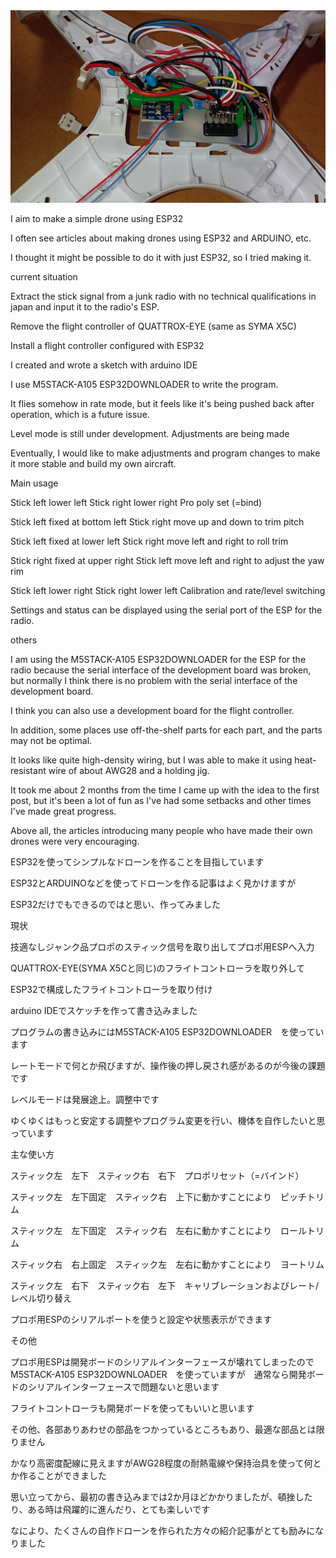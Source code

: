  <img src="https://github.com/sobajiro2/DIY-DRONE/blob/main/4.jpg">

I aim to make a simple drone using ESP32

I often see articles about making drones using ESP32 and ARDUINO, etc.

I thought it might be possible to do it with just ESP32, so I tried making it.

current situation

Extract the stick signal from a junk radio with no technical qualifications in japan and input it to the radio's ESP.

Remove the flight controller of QUATTROX-EYE (same as SYMA X5C)

Install a flight controller configured with ESP32

I created and wrote a sketch with arduino IDE

I use M5STACK-A105 ESP32DOWNLOADER to write the program.

It flies somehow in rate mode, but it feels like it's being pushed back after operation, which is a future issue.

Level mode is still under development. Adjustments are being made

Eventually, I would like to make adjustments and program changes to make it more stable and build my own aircraft.

Main usage

Stick left lower left Stick right lower right Pro poly set (=bind)

Stick left fixed at bottom left Stick right move up and down to trim pitch

Stick left fixed at lower left Stick right move left and right to roll trim

Stick right fixed at upper right Stick left move left and right to adjust the yaw rim

Stick left lower right Stick right lower left Calibration and rate/level switching

Settings and status can be displayed using the serial port of the ESP for the radio.

others

I am using the M5STACK-A105 ESP32DOWNLOADER for the ESP for the radio because the serial interface of the development board was broken, but normally I think there is no problem with the serial interface of the development board.

I think you can also use a development board for the flight controller.

In addition, some places use off-the-shelf parts for each part, and the parts may not be optimal.

It looks like quite high-density wiring, but I was able to make it using heat-resistant wire of about AWG28 and a holding jig.

It took me about 2 months from the time I came up with the idea to the first post, but it's been a lot of fun as I've had some setbacks and other times I've made great progress.

Above all, the articles introducing many people who have made their own drones were very encouraging.

ESP32を使ってシンプルなドローンを作ることを目指しています

ESP32とARDUINOなどを使ってドローンを作る記事はよく見かけますが

ESP32だけでもできるのではと思い、作ってみました

現状

技適なしジャンク品プロポのスティック信号を取り出してプロポ用ESPへ入力

QUATTROX-EYE(SYMA X5Cと同じ)のフライトコントローラを取り外して

ESP32で構成したフライトコントローラを取り付け

arduino IDEでスケッチを作って書き込みました

プログラムの書き込みにはM5STACK-A105 ESP32DOWNLOADER　を使っています

レートモードで何とか飛びますが、操作後の押し戻され感があるのが今後の課題です

レベルモードは発展途上。調整中です

ゆくゆくはもっと安定する調整やプログラム変更を行い、機体を自作したいと思っています

主な使い方

スティック左　左下　スティック右　右下　プロポリセット（=バインド）

スティック左　左下固定　スティック右　上下に動かすことにより　ピッチトリム

スティック左　左下固定　スティック右　左右に動かすことにより　ロールトリム

スティック右　右上固定　スティック左　左右に動かすことにより　ヨートリム

スティック左　右下　スティック右　左下　キャリブレーションおよびレート/レベル切り替え

プロポ用ESPのシリアルポートを使うと設定や状態表示ができます

その他

プロポ用ESPは開発ボードのシリアルインターフェースが壊れてしまったのでM5STACK-A105 ESP32DOWNLOADER　を使っていますが　通常なら開発ボードのシリアルインターフェースで問題ないと思います

フライトコントローラも開発ボードを使ってもいいと思います

その他、各部ありあわせの部品をつかっているところもあり、最適な部品とは限りません

かなり高密度配線に見えますがAWG28程度の耐熱電線や保持治具を使って何とか作ることができました

思い立ってから、最初の書き込みまでは2か月ほどかかりましたが、頓挫したり、ある時は飛躍的に進んだり、とても楽しいです

なにより、たくさんの自作ドローンを作られた方々の紹介記事がとても励みになりました

